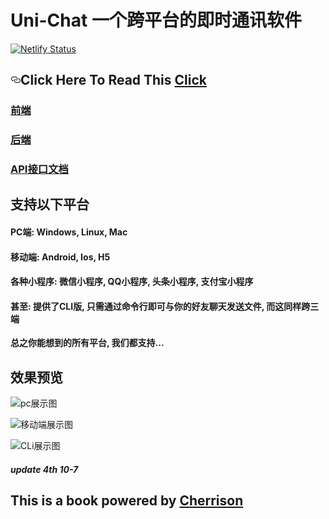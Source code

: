 # Uni-Chat 一个跨平台的即时通讯软件

[![Netlify Status](https://api.netlify.com/api/v1/badges/e13b5cd0-5db2-432a-8cd3-8a6469a25002/deploy-status)](https://app.netlify.com/sites/unichatdocs/deploys)

<h2><a id="user-content-click-here-to-read-this-click" class="anchor" aria-hidden="true" href="#click-here-to-read-this-click"><svg class="octicon octicon-link" viewBox="0 0 16 16" version="1.1" width="16" height="16" aria-hidden="true"><path fill-rule="evenodd" d="M4 9h1v1H4c-1.5 0-3-1.69-3-3.5S2.55 3 4 3h4c1.45 0 3 1.69 3 3.5 0 1.41-.91 2.72-2 3.25V8.59c.58-.45 1-1.27 1-2.09C10 5.22 8.98 4 8 4H4c-.98 0-2 1.22-2 2.5S3 9 4 9zm9-3h-1v1h1c1 0 2 1.22 2 2.5S13.98 12 13 12H9c-.98 0-2-1.22-2-2.5 0-.83.42-1.64 1-2.09V6.25c-1.09.53-2 1.84-2 3.25C6 11.31 7.55 13 9 13h4c1.45 0 3-1.69 3-3.5S14.5 6 13 6z"></path></svg></a>Click Here To Read This <a target="_blank" href="https://unichatdocs.netlify.com/" rel="nofollow">Click</a></h2>

### [前端](https://github.com/NeWive/UniChatFrontEnd) 
### [后端](https://github.com/OhnkytaBlabdey/unichat-back-end)  
### [API接口文档](https://documenter.getpostman.com/view/9354871/SW14Vx63?version=latest)

## 支持以下平台
#### PC端: Windows, Linux, Mac
#### 移动端: Android, Ios, H5
#### 各种小程序: 微信小程序, QQ小程序, 头条小程序, 支付宝小程序
#### 甚至: 提供了CLI版, 只需通过命令行即可与你的好友聊天发送文件, 而这同样跨三端

**总之你能想到的所有平台, 我们都支持...**

## 效果预览

![pc展示图](https://s2.ax1x.com/2019/10/06/ucARyT.png)

![移动端展示图](https://s2.ax1x.com/2019/10/06/ucAxTH.png)

![CLi展示图](https://s2.ax1x.com/2019/10/06/ucQWCD.png)


##### update 4th 10-7


## This is a book powered by [Cherrison](https://github.com/Cherrison)
